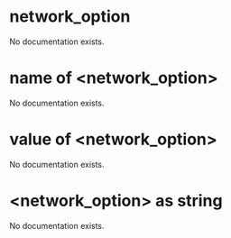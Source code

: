# network_option

No documentation exists.

# name of &lt;network_option&gt;

No documentation exists.

# value of &lt;network_option&gt;

No documentation exists.

# &lt;network_option&gt; as string

No documentation exists.
